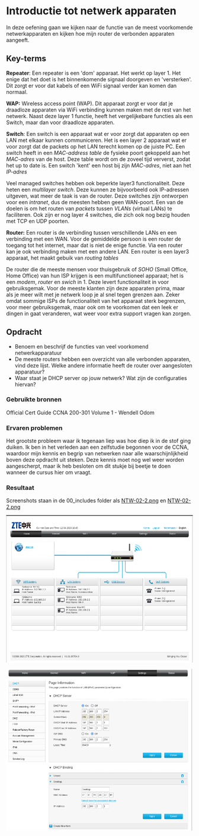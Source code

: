 # Introductie tot netwerk apparaten
In deze oefening gaan we kijken naar de functie van de meest voorkomende netwerkapparaten en kijken hoe mijn router de verbonden apparaten aangeeft.

## Key-terms
**Repeater**: 
Een repeater is een 'dom' apparaat. Het werkt op layer 1. Het enige dat het doet is het binnenkomende signaal doorgeven en 'versterken'. Dit zorgt er voor dat kabels of een WiFi signaal verder kan komen dan normaal.

**WAP:**
Wireless access point (WAP). Dit apparaat zorgt er voor dat je draadloze apparaten via WiFi verbinding kunnen maken met de rest van het netwerk. Naast deze layer 1 functie, heeft het vergelijkebare functies als een Switch, maar dan voor draadloze apparaten.

**Switch**:
Een switch is een apparaat wat er voor zorgt dat apparaten op een LAN met elkaar kunnen communiceren.
Het is een  layer 2 apparaat wat er voor zorgt dat de packets op het LAN terecht komen op de juiste PC. Een switch heeft in een *MAC-address table* de fysieke poort gekoppeld aan het *MAC-adres* van de host. Deze table wordt om de zoveel tijd ververst, zodat het up to date is.
Een switch 'kent' een host bij zijn *MAC-adres*, niet aan het *IP-adres*

Veel managed switches hebben ook beperkte layer3 functionaliteit. Deze heten een *multilayer switch*. Deze kunnen ze bijvoorbeeld ook IP-adressen uitgeven, wat meer de taak is van de router. Deze switches zijn ontworpen voor een *intranet*, dus de meesten hebben geen WAN-poort. Een van de doelen is om het routen van *packets* tussen *VLANs* (virtual LANs) te faciliteren.
Ook zijn er nog layer 4 switches, die zich ook nog bezig houden met TCP en UDP poorten.

**Router:**
Een router is de verbinding tussen verschillende LANs en een verbinding met een WAN. Voor de gemiddelde persoon is een router de toegang tot het internet, maar dat is niet de enige functie. Via een router kan je ook verbinding maken met een andere LAN.
Een router is een layer3 apparaat, het maakt gebuik van *routing tables*

De router die de meeste mensen voor thuisgebruik of *SOHO* (Small Office, Home Office) van hun ISP krijgen is een multifunctioneel apparaat; het is een *modem*, *router* en *swich* in 1. Deze levert functionaliteit in voor gebruiksgemak. Voor de meeste klanten zijn deze apparaten prima, maar als je meer wilt met je netwerk loop je al snel tegen grenzen aan. Zeker omdat sommige ISPs de functionaliteit van het apparaat sterk begrenzen, voor meer gebruiksgemak, maar ook om te voorkomen dat een leek er  dingen in gaat veranderen, wat weer voor extra support vragen kan zorgen.

## Opdracht
- Benoem en beschrijf de functies van veel voorkomend netwerkapparatuur
- De meeste routers hebben een overzicht van alle verbonden apparaten, vind deze lijst. Welke andere informatie heeft de router over aangesloten apparatuur?
- Waar staat je DHCP server op jouw netwerk? Wat zijn de configuraties hiervan?

### Gebruikte bronnen
Official Cert Guide CCNA 200-301 Volume 1 - Wendell Odom

### Ervaren problemen
Het grootste probleem waar ik tegenaan liep was hoe diep ik in de stof ging duiken. Ik ben in het verleden aan een zelfstudie begonnen voor de CCNA, waardoor mijn kennis en begrip van netwerken naar alle waarschijnlijkheid boven deze opdracht uit steken. Deze kennis moet nog wel weer worden aangescherpt, maar ik heb besloten om dit stukje bij beetje te doen wanneer de cursus hier om vraagt.

### Resultaat
Screenshots staan in de 00_includes folder als [NTW-02-2.png](/00_includes/NTW-02.png) en [NTW-02-2.png](/00_includes/NTW-02-2.png)

![](/00_includes/NTW-02-1.png)

![](/00_includes/NTW-02-2.png)
